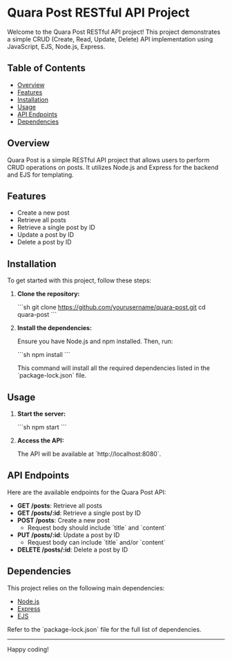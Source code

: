 
# Quara Post RESTful API Project

Welcome to the Quara Post RESTful API project! This project demonstrates a simple CRUD (Create, Read, Update, Delete) API implementation using JavaScript, EJS, Node.js, Express.

## Table of Contents

- [Overview](#overview)
- [Features](#features)
- [Installation](#installation)
- [Usage](#usage)
- [API Endpoints](#api-endpoints)
- [Dependencies](#dependencies)

## Overview

Quara Post is a simple RESTful API project that allows users to perform CRUD operations on posts. It utilizes Node.js and Express for the backend and EJS for templating.

## Features

- Create a new post
- Retrieve all posts
- Retrieve a single post by ID
- Update a post by ID
- Delete a post by ID

## Installation

To get started with this project, follow these steps:

1. **Clone the repository:**

   \`\`\`sh
   git clone https://github.com/yourusername/quara-post.git
   cd quara-post
   \`\`\`

2. **Install the dependencies:**

   Ensure you have Node.js and npm installed. Then, run:

   \`\`\`sh
   npm install
   \`\`\`

   This command will install all the required dependencies listed in the \`package-lock.json\` file.

## Usage

1. **Start the server:**

   \`\`\`sh
   npm start
   \`\`\`

2. **Access the API:**

   The API will be available at \`http://localhost:8080\`.

## API Endpoints

Here are the available endpoints for the Quara Post API:

- **GET /posts**: Retrieve all posts
- **GET /posts/:id**: Retrieve a single post by ID
- **POST /posts**: Create a new post
  - Request body should include \`title\` and \`content\`
- **PUT /posts/:id**: Update a post by ID
  - Request body can include \`title\` and/or \`content\`
- **DELETE /posts/:id**: Delete a post by ID

## Dependencies

This project relies on the following main dependencies:

- [Node.js](https://nodejs.org/)
- [Express](https://expressjs.com/)
- [EJS](https://ejs.co/)

Refer to the \`package-lock.json\` file for the full list of dependencies.

---

Happy coding! 
